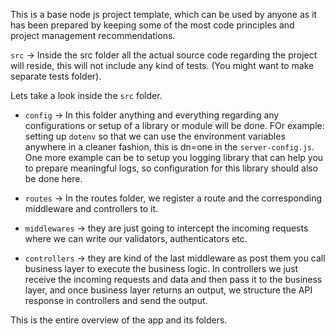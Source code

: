 This is a base node js project template, which can be used by anyone as it has been prepared by keeping some of the most code principles and project management recommendations.

`src` -> Inside the src folder all the actual source code regarding the project will reside, this will not include any kind of tests. (You might want to make separate tests folder).

Lets take a look inside the `src` folder.

- `config` -> In this folder anything and everything regarding any configurations or setup of a library or module will be done. FOr example: setting up `dotenv` so that we can use the environment variables anywhere in a cleaner fashion, this is dn=one in the `server-config.js`. One more example can be to setup you logging library that can help you to prepare meaningful logs, so configuration for this library should also be done here.

- `routes` -> In the routes folder, we register a route and the corresponding middleware and controllers to it.

- `middlewares` -> they are just going to intercept the incoming requests where we can write our validators, authenticators etc.

- `controllers` -> they are kind of the last middleware as post them you call business layer to execute the business logic. In controllers we just receive the incoming requests and data and then pass it to the business layer, and once business layer returns an output, we structure the API response in controllers and send the output.

This is the entire overview of the app and its folders.
